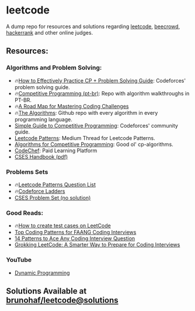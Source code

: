 # leetcode

A dump repo for resources and solutions regarding [leetcode](https://leetcode.com/), [beecrowd](https://judge.beecrowd.com/en), [hackerrank](https://www.hackerrank.com/) and other online judges.

## Resources:

### Algorithms and Problem Solving:

- 🔥[How to Effectively Practice CP + Problem Solving Guide](https://codeforces.com/blog/entry/116371): Codeforces' problem solving guide.
- 🔥[Competitive Programming (pt-br)](https://github.com/UnBalloon/programacao-competitiva): Repo with algorithm walkthroughs in PT-BR.
- 🔥[A Road Map for Mastering Coding Challenges](https://whimsical.com/codeforces-candidate-master-roadmap-by-love-babbar-CiXPPD3CnwoXPr2d8Ajx1h)
- 🔥[The Algorithms](https://github.com/TheAlgorithms): Github repo with every algorithm in every programming language.
- [Simple Guide to Competitive Programming](https://codeforces.com/blog/entry/103141): Codeforces' community guide.
- [Leetcode Patterns](https://medium.com/leetcode-patterns): Medium Thread for Leetcode Patterns.
- [Algorithms for Competitive Programming](https://cp-algorithms.com/): Good ol' cp-algorithms.
- [CodeChef](https://www.codechef.com/): Paid Learning Platform
- [CSES Handbook (pdf)](https://cses.fi/book/book.pdf)

### Problems Sets

- 🔥[Leetcode Patterns Question List](https://seanprashad.com/leetcode-patterns/)
- 🔥[Codeforce Ladders](https://earthshakira.github.io/a2oj-clientside/server/Ladders.html)
- [CSES Problem Set (no solution)](https://cses.fi/problemset/)

### Good Reads:
- 🔥[How to create test cases on LeetCode](https://support.leetcode.com/hc/en-us/articles/32442719377939-How-to-create-test-cases-on-LeetCode) 
- [Top Coding Patterns for FAANG Coding Interviews](https://interviewnoodle.com/top-leetcode-patterns-for-faang-coding-interviews-bdbe8766534c)
- [14 Patterns to Ace Any Coding Interview Question](https://hackernoon.com/14-patterns-to-ace-any-coding-interview-question-c5bb3357f6ed)
- [Grokking LeetCode: A Smarter Way to Prepare for Coding Interviews](https://interviewnoodle.com/grokking-leetcode-a-smarter-way-to-prepare-for-coding-interviews-e86d5c9fe4e1)

### YouTube

- [Dynamic Programming](https://youtu.be/oBt53YbR9Kk?si=oV5po9mpA2o4tmaG)

## Solutions Available at [brunohaf/leetcode@solutions](https://github.com/brunohaf/leetcode/tree/solutions)

